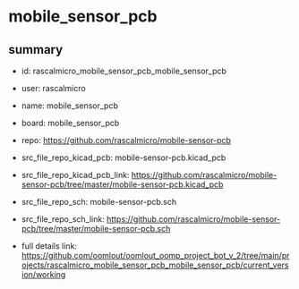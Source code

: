 # mobile_sensor_pcb
 
## summary 
* id: rascalmicro_mobile_sensor_pcb_mobile_sensor_pcb
* user: rascalmicro
* name: mobile_sensor_pcb
* board: mobile_sensor_pcb
* repo: https://github.com/rascalmicro/mobile-sensor-pcb
* src_file_repo_kicad_pcb: mobile-sensor-pcb.kicad_pcb
* src_file_repo_kicad_pcb_link: https://github.com/rascalmicro/mobile-sensor-pcb/tree/master/mobile-sensor-pcb.kicad_pcb


* src_file_repo_sch: mobile-sensor-pcb.sch
* src_file_repo_sch_link: https://github.com/rascalmicro/mobile-sensor-pcb/tree/master/mobile-sensor-pcb.sch
* full details link: https://github.com/oomlout/oomlout_oomp_project_bot_v_2/tree/main/projects/rascalmicro_mobile_sensor_pcb_mobile_sensor_pcb/current_version/working  







